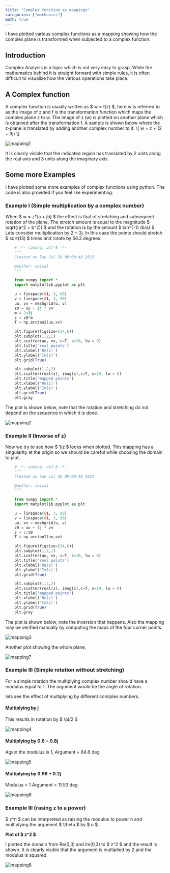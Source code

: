 ```yaml
---
title: "Complex function as mappings"
categories: ["mechanics"]
math: true
---
```


I have plotted various complex functions as a mapping showing how the complex plane is transformed when subjected to a complex function.


## Introduction
Complex Analysis is a topic which is not very easy to grasp. While the mathematics behind it is straight forward with simple rules, it is often difficult to visualize how the various operations take place.

## A Complex function
A complex function is usually written as $ w = f(z) $, here w is referred to as the image of z and f is the transformation function which maps the complex plane z to w. The image of z (w) is plotted on another plane which is obtained after the transformation f. A sample is shown below where the z-plane is translated by adding another complex number to it.
 \\[ w = z + (2 + 3j) \\]

![mapping1]({attach}mapping1.jpg)

It is clearly visible that the indicated region has translated by 2 units along the real axis and 3 units along the imaginary axis.

## Some more Examples
I have plotted some more examples of complex functions using python. The code is also provided if you feel like experimenting.

### Example I (Simple multiplication by a complex number)

When $ w = z*(a + jb) $ the effect is that of stretching and subsequent rotation of the plane. The stretch amount is equal to the magnitude $ \sqrt{(a^2 + b^2)} $  and the rotation is by the amount $ tan^{-1} (b/a) $. Lets consider multiplication by 2 + 3j. In this case the points should stretch $ sqrt(13) $ times and rotate by 56.3 degrees.

```python
    # -*- coding: utf-8 -*-
    """
    Created on Tue Jul 28 09:00:40 2015

    @author: saiwal
    """

    from numpy import *
    import matplotlib.pyplot as plt

    u = linspace(01, 3, 80)
    v = linspace(01, 3, 80)
    uu, vv = meshgrid(u, v)
    z0 = uu + 1j * vv
    m = 2+3j
    z = z0*m
    T = np.arctan2(uu,vv)

    plt.figure(figsize=(14,6))
    plt.subplot(1,2,1)
    plt.scatter(uu, vv, c=T, s=10, lw = 0)
    plt.title('real points')
    plt.xlabel('Re(z)')
    plt.ylabel('Im(z)')
    plt.grid(True)

    plt.subplot(1,2,2)
    plt.scatter(real(z), imag(z),c=T, s=10, lw = 0)
    plt.title('mapped points')
    plt.xlabel('Re(z)')
    plt.ylabel('Im(z)')
    plt.grid(True)
    plt.gray
```

The plot is shown below, note that the rotation and stretching do not depend on the sequence in which it is done.

![mapping2]({attach}mapping2.jpg)

### Example II (Inverse of z)

Now we try to see how $ 1/z $ looks when plotted. This mapping has a singularity at the origin so we should be careful while choosing the domain to plot.

```python
    # -*- coding: utf-8 -*-
    """
    Created on Tue Jul 28 09:00:40 2015

    @author: saiwal
    """

    from numpy import *
    import matplotlib.pyplot as plt

    u = linspace(01, 3, 80)
    v = linspace(01, 3, 80)
    uu, vv = meshgrid(u, v)
    z0 = uu + 1j * vv
    z = 1/z0
    T = np.arctan2(uu,vv)

    plt.figure(figsize=(14,6))
    plt.subplot(1,2,1)
    plt.scatter(uu, vv, c=T, s=10, lw = 0)
    plt.title('real points')
    plt.xlabel('Re(z)')
    plt.ylabel('Im(z)')
    plt.grid(True)

    plt.subplot(1,2,2)
    plt.scatter(real(z), imag(z),c=T, s=10, lw = 0)
    plt.title('mapped points')
    plt.xlabel('Re(z)')
    plt.ylabel('Im(z)')
    plt.grid(True)
    plt.gray
```

The plot is shown below, note the inversion that happens. Also the mapping may be verified manually by computing the maps of the four corner points.

![mapping3](/assets/img/posts/mapping3.png)

Another plot showing the whole plane,

![mapping7](/assets/img/posts/mapping7.jpg)

### Example III (Simple rotation without stretching)

For a simple rotation the multiplying complex number should have a modulus equal to 1. The argument would be the angle of rotation.

lets see the effect of multiplying by different comlplex numbers.

#### Multiplying by j
This results in rotation by $ \pi/2 $

![mapping4](/assets/img/posts/mapping4.jpg)

#### Multiplying by 0.6 + 0.8j
Again the modulus is 1,
Argument = 64.6 deg

![mapping5](/assets/img/posts/mapping5.jpg)

#### Multiplying by 0.98 + 0.2j
Modulus = 1
Argument = 11.53 deg

![mapping6](/assets/img/posts/mapping6.jpg)

### Example III (rasing z to a power)
$ z^n $ can be interpreted as raising the modulus to power n and multiplying the argument $ \theta $ by $ n $.

**Plot of $ z^2 $**

I plotted the domain from Re(0,3) and Im(0,3) to $ z^2 $ and the result is shown. It is clearly visible that the argument is multiplied by 2 and the modulus is squared.

![mapping8](/assets/img/posts/mapping8.jpg)
